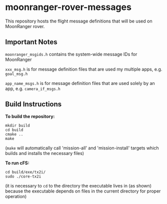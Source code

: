 # moonranger-rover-messages
This repository hosts the flight message definitions that will be used on MoonRanger rover.

## Important Notes

`moonranger_msgids.h` contains the system-wide message IDs for MoonRanger

`xxx_msg.h` is for message definition files that are used my multiple apps, e.g. `goal_msg.h`

`app_name_msgs.h` is for message definition files that are used solely by an app, e.g. `camera_if_msgs.h`




## Build Instructions

**To build the repository:**
```
mkdir build
cd build
cmake ..
make 
```
(`make` will automatically call 'mission-all' and 'mission-install' targets which builds and installs the necessary files)

**To run cFS:**
```
cd build/exe/tx2i/
sudo ./core-tx2i
```
(it is necessary to `cd` to the directory the executable lives in (as shown) because the executable depends on files in the current directory for proper operation)
